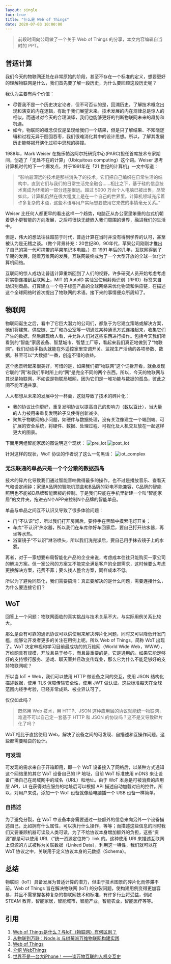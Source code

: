 ```yaml
---
layout: single
toc: true
title: "什么是 Web of Things"
date: 2020-07-03 10:00:00
---
```

>前段时间向公司做了一个关于 Web of Things 的分享，本文内容编辑自当时的 PPT。

## 普适计算
我们今天的物联网还处在非常原始的阶段，甚至不存在一个标准的定义，想要更好的理解物联网是什么，我们首先要了解一段历史，为什么要回顾这段历史呢？

我认为主要有两个价值：
* 尽管我不是一个历史决定论者，但不可否认的是，回溯历史，了解技术概念出现和演变的内在逻辑，有助于我们展望未来。技术发展的内在规律总是惊人的相似，而通过对今天的合理演绎，我们也能够更好的判断物联网未来的趋势和机遇。
* 如今，物联网的概念仅仅是呈现给我们一个结果，但是只了解结果、不知晓逻辑和过程无异于囫囵吞枣，我们很难消化其中的设计思想。所以，了解其发展历史能够揭开演化过程中思想的碰撞。

1988年，Mark Weiser 在施乐帕洛阿尔托研究中心(PARC)担任首席技术专家期间，创造了「无处不在的计算」（Ubiquitous computing）这个词。Weiser 思考计算机时代的下一个爆发点，并于1991年在「21 世纪的计算机」一文中写道：

>“影响最深远的技术是那些消失了的技术。它们把自己编织在日常生活的结构中，直到它们与我们的日常生活完全融合……相比之下，基于硅的信息技术离成为环境的一部分还差很远。超过 5000 万台个人电脑已被出售，尽管如此，计算机仍然在很大程度上是在一个自己的世界里。计算机领域充斥着许多复杂的术语，这些术语与用户实际想要使用它来做的事情毫无关系。”

Weiser 比任何人都更早的看出这样一个趋势，电脑正从办公室里笨重的台式机朝着更小更智能的方向发展，之后将很快无缝嵌入我们周围的世界，融进我们的生活中。

但是，伟大的想法往往超前于时代，普适计算在当时并没有得到学界的认可，甚至被认为是无稽之谈。（做个背景补充：20世纪80，90年代，苹果公司刚刚才推出了自己的第一代可携带的苹果笔记本电脑。）在 1991 年后的几年，互联网得到了早期的发展，随着万维网的发展，互联网最终成为了一个大型开放的全球一体化计算机网络。

互联网的惊人成功让普适计算重新回到了人们的视野，许多研究人员开始考虑考虑将实物连接到互联网上，MIT 的 AutoID 实验室使用射频识别（RFID）标签来自动识别商品，打算建立一个电子标签产品的全球网络来优化物流和供应链，在描述这个全球网络时首次提出了物联网的术语。接下来的事情便众所周知了。

## 物联网
物联网诞生之后，看中了它巨大潜力的公司们，都急于为它建立策略或解决方案，他们将建筑、供应链、工厂和办公室等一切通过某种通讯方式连接起来，收集它们产生的数据，然后展现给人看，并允许人们对这些东西进行操作。包括今天我们所看到的“智能”家居设备、智慧城市、智慧工厂等，看起来我们真正地做到了“物联网”。我们动动手指头就能在外遥控家里空调开关、监视生产活动的各项参数、数据，甚至可以“大数据”一番，创造不错的收益。

这个愿景听起来很美好，可惜的是，如果我们把“物联网”这个词拆开看，就会发现它联的“网”和我们平时所上的“网”是完全不同的两个东西。所以，今天的物联网与其说是物联网，不如说是物联局域网，因为它们是一堆功能与数据的孤岛，彼此之间不能互通共享。

人人都想从未来的发展中分一杯羹，这就导致了技术的碎片化：
* 我的协议比你更好，重复发明协议以提高自己的影响力（[数以百计](https://en.wikipedia.org/wiki/List_of_automation_protocols)），当大量的人力被用来重复发明轮子又使得创新减少。
* 聚焦于物联网的小问题，如硬件与数据处理，没有关注像建立一个端到端、可扩展的安全系统，将硬件、数据、处理过程、可视化及人机交互放在一起这样更大的图景。

下面用两组智能家居的图说明这个现状：
![pre_iot](https://cdn.jsdelivr.net/gh/hidaris/hidaris.github.io@master/img/pre_iot.png)
![post_iot](https://cdn.jsdelivr.net/gh/hidaris/hidaris.github.io@master/img/post_iot.png)

针对这样的现状，WoT 协议的作者说了这么一句黑话：
![iot_complex](https://cdn.jsdelivr.net/gh/hidaris/hidaris.github.io@master/img/iot_complex.png)

### 无法联通的单品只是一个个分散的数据孤岛
技术的碎片化导致我们通过智能音响做得最多的操作，也不过是播放音乐、查看天气和设定闹钟；家里A品牌的智能机顶盒和B品牌的彩电不能兼容，C品牌的智能照明也不能被D品牌智能面板的控制。于是我们只能在手机里新建一个叫“智能家居”的文件夹，拖进去N个APP来控制N个品牌的智能单品。

单品与单品之间互不认识又导致了很多体验问题：
* 门“不认识”灯，所以我们打开房间后，要伸手在黑暗中摸索电灯开关；
* 车库“不认识”热水器，所以我们在车库停好车回家后，要自己打开热水器，再坐等水热。
* 浴室镜子“不认识”淋浴喷头，所以我们洗完澡后，要自己用手抹去镜子上的水雾。 

再者，对于一家想要布局智能化产品的企业来说，考虑成本往往只能购买一家公司的解决方案。但一家公司的方案又不能完全满足客户的全部需求，这时候要么考虑更换解决方案，花费不菲；要么找人整合方案，同样成本不低。

所以为了避免同质化，我们需要搞清：真正要解决的是什么问题，需要连接什么，为什么要连接它们？

## WoT
回答上一个问题：物联网面临的真实挑战与技术关系不大，与实际用例关系比较大。

那么是否有可靠的通讯协议可以供使用来解决碎片化问题，同时又可以降低开发门槛，能够让开发者更多的关注在用例上呢。所以 Web of Things，简称 WoT 出现了。WoT 决定审视和学习目前最成功的的万维网（World Wide Web，WWW），万维网具有规模，开放且易于参与，而且最重要的是，它是通用的。如果它能足够好的支持银行服务、游戏、聊天室并且改变传媒业，那么它为什么不能足够好的支持物联网呢？

所以当 IoT + Web，我们可以使用 HTTP 做设备之间的交互，使用 JSON 结构化描述数据，使用 TLS 保障传输安全性，使用 JWT 做认证。这些标准每天在全球范围内经手考验，已经非常成熟、被业界认可了。

仅仅如此吗？
>既然用 Web 技术，用 HTTP、JSON 这种应用层的协议就能统一物联网，难道不可以自己定一套基于 HTTP 和 JSON 的协议吗？这不是又导致碎片化了吗？

WoT 相比于直接使用 Web，解决了设备之间的可发现、自描述和互操作问题，这些都需要精良的设计。

### 可发现
可发现的需求来自于开箱即用，即一个 WoT 设备接入了网络后，以某种方式通知这个网络里的其它 WoT 设备自己的 IP 地址，目前 WoT 标准使用 mDNS 来让设备广播自己在局域网中的域名（URL）和地址。由于 WoT 本身是可被消费的应用层 API，UI 在获得对应服务的地址后可以根据 API 描述自动加载对应的控件。所以，对用户来说，添加一个 WoT 设备就像给电脑插一个 USB 设备一样简单。 

### 自描述
为了避免分裂，在 WoT 中设备本身需要通过一些额外的信息来向另外一个设备描述自己，比如拥有什么属性，可以执行什么操作，等等；而描述这些信息的同时我们又要兼顾机器可读及人类可读，为了不给协议本身增加额外的负担，这些“资源”都是可以使用 URL（“统一资源定位符”）link 的。这种使用 URI 来描述互联网上资源的方式被称为关联数据（Linked Data），利用这一特性，我们就可以在 WoT 协议之中，关联用于定义协议本身的元数据（Schema）。

## 总结
物联网（IoT）具备发展为普适计算的潜力，但由于技术图景的碎片化而停滞不前。Web of Things 旨在解决物联网 (IoT) 的分裂问题，使构建用例变得更加容易，并且不需掌握各种复杂的物联网技术和标准，有许多行业将受益，例如 STEAM 教育，智能家居，智能城市，智能产业，智能农业，智能医疗等等。

## 引用
1. [Web of Things是什么？与IoT（物联网）有何区别？
](https://www.zhihu.com/question/26469697)
2. [从物联到万联：Node.js 与树莓派万维物联网构建实践](https://book.douban.com/subject/27624444/)
3. [Web of Things](https://webofthings.org/)
4. [介绍 WebThings](https://blog.just4fun.site/post/iot/introducing-webthings/)
5. [世界不是一台大iPhone！——谈万物互联的人机交互史
](https://zhuanlan.zhihu.com/p/133719619)